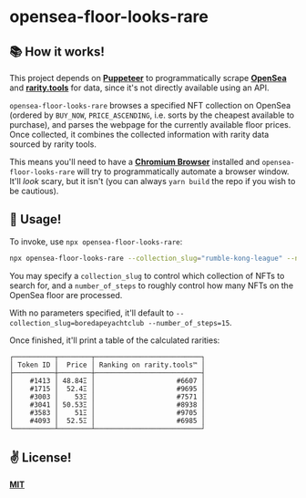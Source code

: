 # opensea-floor-looks-rare

## 📚 How it works!

This project depends on [__Puppeteer__](https://github.com/puppeteer/puppeteer) to programmatically scrape [__OpenSea__](https://opensea.io/) and [__rarity.tools__](https://rarity.tools/) for data, since it's not directly available using an API.

`opensea-floor-looks-rare` browses a specified NFT collection on OpenSea (ordered by `BUY_NOW`, `PRICE_ASCENDING`, i.e. sorts by the cheapest available to purchase), and parses the webpage for the currently available floor prices. Once collected, it combines the collected information with rarity data sourced by rarity tools.

This means you'll need to have a [__Chromium Browser__](https://www.chromium.org/) installed and `opensea-floor-looks-rare` will try to programmatically automate a browser window. It'll _look_ scary, but it isn't (you can always `yarn build` the repo if you wish to be cautious).

## 🚀 Usage!

To invoke, use `npx opensea-floor-looks-rare`:

```sh
npx opensea-floor-looks-rare --collection_slug="rumble-kong-league" --number_of_steps=5
```

You may specify a `collection_slug` to control which collection of NFTs to search for, and a `number_of_steps` to roughly control how many NFTs on the OpenSea floor are processed.

With no parameters specified, it'll default to `--collection_slug=boredapeyachtclub --number_of_steps=15`.

Once finished, it'll print a table of the calculated rarities:

```
┌──────────┬────────┬──────────────────────────┐
│ Token ID │  Price │ Ranking on rarity.tools™ │
├──────────┼────────┼──────────────────────────┤
│    #1413 │ 48.84Ξ │                    #6607 │
│    #1715 │  52.4Ξ │                    #9695 │
│    #3003 │    53Ξ │                    #7571 │
│    #3041 │ 50.53Ξ │                    #8938 │
│    #3583 │    51Ξ │                    #9705 │
│    #4093 │  52.5Ξ │                    #6985 │
└──────────┴────────┴──────────────────────────┘
```

## ✌️ License!
[__MIT__](./LICENSE.md)
